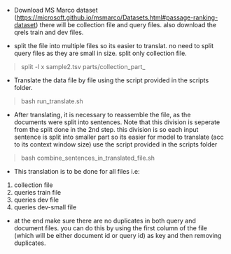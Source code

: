 - Download MS Marco dataset (https://microsoft.github.io/msmarco/Datasets.html#passage-ranking-dataset)
 there will be collection file and query files. also download the qrels train and dev files.

- split the file into multiple files so its easier to translat. no need to split query files as they are small in size. split only collection file.
> split -l x sample2.tsv parts/collection_part_


- Translate the data file by file using the script provided in the scripts folder.
> bash run_translate.sh


- After translating, it is necessary to reassemble the file, as the documents were split into sentences. Note that this division is seperate from the split done in the 2nd step. this division is so each input sentence is split into smaller part so its easier for model to translate (acc to its context window size)
use the script provided in the scripts folder
> bash combine_sentences_in_translated_file.sh

- This translation is to be done for all files i.e:
1) collection file
2) queries train file
3) queries dev file
4) queries dev-small file


- at the end make sure there are no duplicates in both query and document files. you can do this by using the first column of the file (which will be either document id or query id) as key and then removing duplicates. 